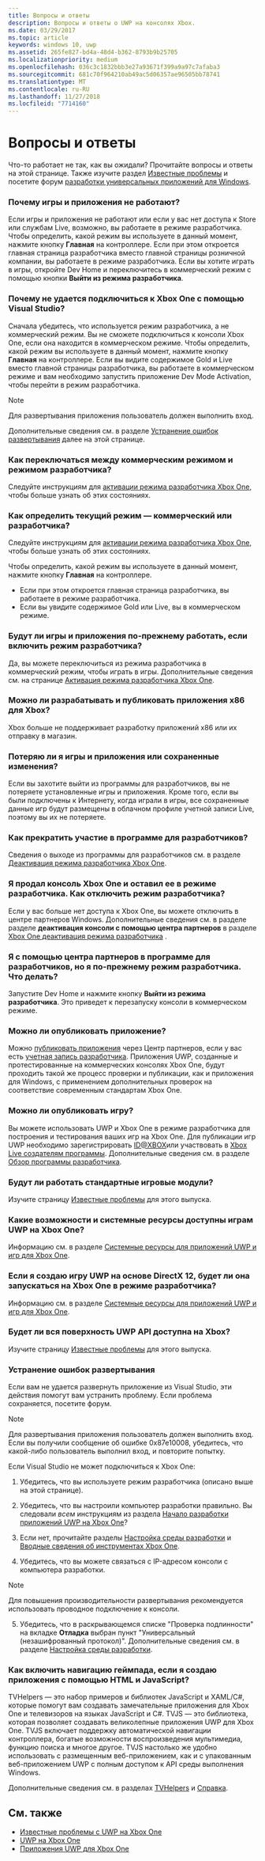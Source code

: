 ```yaml
---
title: Вопросы и ответы
description: Вопросы и ответы о UWP на консолях Xbox.
ms.date: 03/29/2017
ms.topic: article
keywords: windows 10, uwp
ms.assetid: 265fe827-bd4a-48d4-b362-8793b9b25705
ms.localizationpriority: medium
ms.openlocfilehash: 036c3c1832bbb3e27a93671f399a9a97c7afaba3
ms.sourcegitcommit: 681c70f964210ab49ac5d06357ae96505bb78741
ms.translationtype: MT
ms.contentlocale: ru-RU
ms.lasthandoff: 11/27/2018
ms.locfileid: "7714160"
---
```

# <a name="frequently-asked-questions"></a>Вопросы и ответы

Что-то работает не так, как вы ожидали? Прочитайте вопросы и ответы на этой странице. Также изучите раздел [Известные проблемы](known-issues.md) и посетите форум [разработки универсальных приложений для Windows](https://go.microsoft.com/fwlink/?linkid=839446). 

### <a name="why-arent-my-games-and-apps-working"></a>Почему игры и приложения не работают?

Если игры и приложения не работают или если у вас нет доступа к Store или службам Live, возможно, вы работаете в режиме разработчика. Чтобы определить, какой режим вы используете в данный момент, нажмите кнопку **Главная** на контроллере. Если при этом откроется главная страница разработчика вместо главной страницы розничной компании, вы работаете в режиме разработчика. Если вы хотите играть в игры, откройте Dev Home и переключитесь в коммерческий режим с помощью кнопки **Выйти из режима разработчика**.

### <a name="why-cant-i-connect-to-my-xbox-one-using-visual-studio"></a>Почему не удается подключиться к Xbox One с помощью Visual Studio?

Сначала убедитесь, что используется режим разработчика, а не коммерческий режим. Вы не сможете подключиться к консоли Xbox One, если она находится в коммерческом режиме. Чтобы определить, какой режим вы используете в данный момент, нажмите кнопку **Главная** на контроллере. Если вы видите содержимое Gold и Live вместо главной страницы разработчика, вы работаете в коммерческом режиме и вам необходимо запустить приложение Dev Mode Activation, чтобы перейти в режим разработчика.

> [!NOTE]
> Для развертывания приложения пользователь должен выполнить вход.

Дополнительные сведения см. в разделе [Устранение ошибок развертывания](#fixing-deployment-failures) далее на этой странице.

### <a name="how-do-i-switch-between-retail-mode-and-developer-mode"></a>Как переключаться между коммерческим режимом и режимом разработчика?

Следуйте инструкциям для [активации режима разработчика Xbox One](devkit-activation.md), чтобы больше узнать об этих состояниях.

### <a name="how-do-i-know-if-i-am-in-retail-mode-or-developer-mode"></a>Как определить текущий режим — коммерческий или разработчика?

Следуйте инструкциям для [активации режима разработчика Xbox One](devkit-activation.md), чтобы больше узнать об этих состояниях. 

Чтобы определить, какой режим вы используете в данный момент, нажмите кнопку **Главная** на контроллере. 
- Если при этом откроется главная страница разработчика, вы работаете в режиме разработчика.
- Если вы увидите содержимое Gold или Live, вы в коммерческом режиме.

### <a name="will-my-games-and-apps-still-work-if-i-activate-developer-mode"></a>Будут ли игры и приложения по-прежнему работать, если включить режим разработчика?

Да, вы можете переключиться из режима разработчика в коммерческий режим, чтобы играть в игры. Дополнительные сведения см. на странице [Активация режима разработчика Xbox One](devkit-activation.md). 

### <a name="can-i-develop-and-publish-x86-apps-for-xbox"></a>Можно ли разрабатывать и публиковать приложения x86 для Xbox?
Xbox больше не поддерживает разработку приложений x86 или их отправку в магазин. 

### <a name="will-i-lose-my-games-and-apps-or-saved-changes"></a>Потеряю ли я игры и приложения или сохраненные изменения?

Если вы захотите выйти из программы для разработчиков, вы не потеряете установленные игры и приложения. Кроме того, если вы были подключены к Интернету, когда играли в игры, все сохраненные данные игр будут размещены в облачном профиле учетной записи Live, поэтому вы их не потеряете.

### <a name="how-do-i-leave-the-developer-program"></a>Как прекратить участие в программе для разработчиков?

Сведения о выходе из программы для разработчиков см. в разделе [Деактивация режима разработчика Xbox One](devkit-deactivation.md).

### <a name="i-sold-my-xbox-one-and-left-it-in-developer-mode-how-do-i-deactivate-developer-mode"></a>Я продал консоль Xbox One и оставил ее в режиме разработчика. Как отключить режим разработчика?

Если у вас больше нет доступа к Xbox One, вы можете отключить в центре партнеров Windows. Дополнительные сведения см. в разделе разделе **деактивация консоли с помощью центра партнеров** в разделе [Xbox One деактивация режима разработчика](devkit-deactivation.md#deactivate-your-console-using-partner-center) . 

### <a name="i-left-the-developer-program-using-partner-center-but-im-in-still-developer-mode-what-do-i-do"></a>Я с помощью центра партнеров в программе для разработчиков, но я по-прежнему режим разработчика. Что делать?

Запустите Dev Home и нажмите кнопку **Выйти из режима разработчика**. Это приведет к перезапуску консоли в коммерческом режиме. 

### <a name="can-i-publish-my-app"></a>Можно ли опубликовать приложение?

Можно [публиковать приложения](../publish/index.md) через Центр партнеров, если у вас есть [учетная запись разработчика](https://developer.microsoft.com/store/register). Приложения UWP, созданные и протестированные на коммерческих консолях Xbox One, будут проходить такой же процесс проверки и публикации, как и приложения для Windows, с применением дополнительных проверок на соответствие современным стандартам Xbox One.

### <a name="can-i-publish-my-game"></a>Можно ли опубликовать игру?

Вы можете использовать UWP и Xbox One в режиме разработчика для построения и тестирования ваших игр на Xbox One. Для публикации игр UWP необходимо зарегистрировать [ID@XBOX](http://www.xbox.com/Developers/id)или участвовать в [Xbox Live создателям программы](https://developer.microsoft.com/games/xbox/xboxlive/creator). Дополнительные сведения см. в разделе [Обзор программы разработчика](https://developer.microsoft.com/games/xbox/docs/xboxlive/get-started/developer-program-overview.html).

### <a name="will-the-standard-game-engines-work"></a>Будут ли работать стандартные игровые модули?

Изучите страницу [Известные проблемы](known-issues.md) для этого выпуска.

### <a name="what-capabilities-and-system-resources-are-available-to-uwp-games-on-xbox-one"></a>Какие возможности и системные ресурсы доступны играм UWP на Xbox One? 

Информацию см. в разделе [Системные ресурсы для приложений UWP и игр для Xbox One](system-resource-allocation.md).

### <a name="if-i-create-a-directx-12-uwp-game-will-it-run-on-my-xbox-one-in-developer-mode"></a>Если я создаю игру UWP на основе DirectX 12, будет ли она запускаться на Xbox One в режиме разработчика?

Информацию см. в разделе [Системные ресурсы для приложений UWP и игр для Xbox One](system-resource-allocation.md).

### <a name="will-the-entire-uwp-api-surface-be-available-on-xbox"></a>Будет ли вся поверхность UWP API доступна на Xbox?

Изучите страницу [Известные проблемы](known-issues.md) для этого выпуска.

### <a name="fixing-deployment-failures"></a>Устранение ошибок развертывания

Если вам не удается развернуть приложение из Visual Studio, эти действия помогут вам устранить проблему. Если проблема сохраняется, посетите форум.

> [!NOTE]
> Для развертывания приложения пользователь должен выполнить вход. Если вы получили сообщение об ошибке 0x87e10008, убедитесь, что какой-либо пользователь выполнил вход, и повторите попытку.

Если Visual Studio не может подключиться к Xbox One:

1. Убедитесь, что вы используете режим разработчика (описано выше на этой странице).
2. Убедитесь, что вы настроили компьютер разработки правильно. Вы следовали *всем* инструкциям из раздела [Начало разработки приложений UWP на Xbox One](getting-started.md)? 

3. Если нет, прочитайте разделы [Настройка среды разработки](development-environment-setup.md) и [Вводные сведения об инструментах Xbox One](introduction-to-xbox-tools.md).

4. Убедитесь, что вы можете связаться с IP-адресом консоли с компьютера разработки.
  > [!NOTE]
  > Для повышения производительности развертывания рекомендуется использовать проводное подключение к консоли.

5. Убедитесь, что в раскрывающемся списке "Проверка подлинности" на вкладке **Отладка** выбран пункт "Универсальный (незашифрованный протокол)". Дополнительные сведения см. в разделе [Настройка среды разработки](development-environment-setup.md).


### <a name="if-im-building-an-app-using-htmljavascript-how-do-i-enable-gamepad-navigation"></a>Как включить навигацию геймпада, если я создаю приложения с помощью HTML и JavaScript?

TVHelpers — это набор примеров и библиотек JavaScript и XAML/C#, которые помогут вам создавать замечательные приложения для Xbox One и телевизоров на языках JavaScript и C#. TVJS — это библиотека, которая позволяет создавать великолепные приложения UWP для Xbox One. TVJS включает поддержку автоматической навигации контроллера, богатые возможности воспроизведения мультимедиа, функцию поиска и многое другое. TVJS настолько же удобно использовать с размещенным веб-приложением, как и с упакованным веб-приложением UWP с полным доступом к API среды выполнения Windows.

Дополнительные сведения см. в разделах [TVHelpers](https://github.com/Microsoft/TVHelpers) и [Справка](https://github.com/Microsoft/TVHelpers/wiki).

## <a name="see-also"></a>См. также
- [Известные проблемы с UWP на Xbox One](known-issues.md)
- [UWP на Xbox One](index.md)
- [Приложения UWP для Xbox One](index.md)
